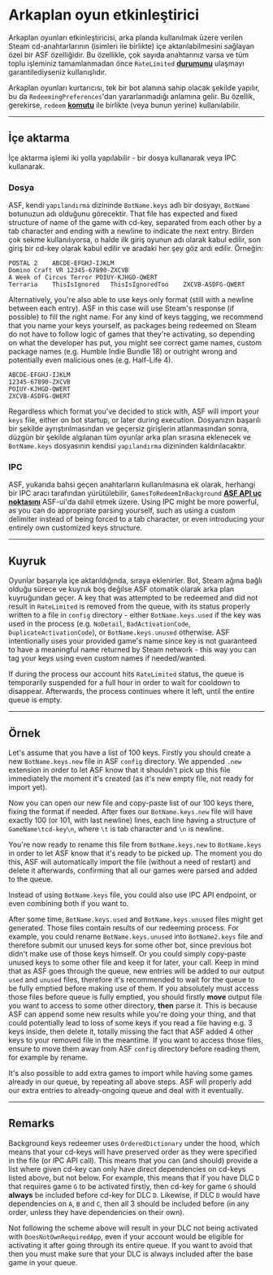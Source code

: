 # Arkaplan oyun etkinleştirici

Arkaplan oyunları etkinleştiricisi, arka planda kullanılmak üzere verilen Steam cd-anahtarlarının (isimleri ile birlikte) içe aktarılabilmesini sağlayan özel bir ASF özelliğidir. Bu özellikle, çok sayıda anahtarınız varsa ve tüm toplu işleminiz tamamlanmadan önce `RateLimited` **[durumunu](https://github.com/JustArchiNET/ArchiSteamFarm/wiki/FAQ#what-is-the-meaning-of-status-when-redeeming-a-key)** ulaşmayı garantilediyseniz kullanışlıdır.

Arkaplan oyunları kurtarıcısı, tek bir bot alanına sahip olacak şekilde yapılır, bu da `RedeemingPreferences`'dan yararlanmadığı anlamına gelir. Bu özellik, gerekirse, `redeem` **[komutu](https://github.com/JustArchiNET/ArchiSteamFarm/wiki/Commands)** ile birlikte (veya bunun yerine) kullanılabilir.

* * *

## İçe aktarma

İçe aktarma işlemi iki yolla yapılabilir - bir dosya kullanarak veya IPC kullanarak.

### Dosya

ASF, kendi `yapılandırma` dizininde `BotName.keys` adlı bir dosyayı, `BotName` botunuzun adı olduğunu görecektir. That file has expected and fixed structure of name of the game with cd-key, separated from each other by a tab character and ending with a newline to indicate the next entry. Birden çok sekme kullanılıyorsa, o halde ilk giriş oyunun adı olarak kabul edilir, son giriş bir cd-key olarak kabul edilir ve aradaki her şey göz ardı edilir. Örneğin:

    POSTAL 2    ABCDE-EFGHJ-IJKLM
    Domino Craft VR 12345-67890-ZXCVB
    A Week of Circus Terror POIUY-KJHGD-QWERT
    Terraria    ThisIsIgnored   ThisIsIgnoredToo    ZXCVB-ASDFG-QWERT
    

Alternatively, you're also able to use keys only format (still with a newline between each entry). ASF in this case will use Steam's response (if possible) to fill the right name. For any kind of keys tagging, we recommend that you name your keys yourself, as packages being redeemed on Steam do not have to follow logic of games that they're activating, so depending on what the developer has put, you might see correct game names, custom package names (e.g. Humble Indie Bundle 18) or outright wrong and potentially even malicious ones (e.g. Half-Life 4).

    ABCDE-EFGHJ-IJKLM
    12345-67890-ZXCVB
    POIUY-KJHGD-QWERT
    ZXCVB-ASDFG-QWERT
    

Regardless which format you've decided to stick with, ASF will import your `keys` file, either on bot startup, or later during execution. Dosyanızın başarılı bir şekilde ayrıştırılmasından ve geçersiz girişlerin atlanmasından sonra, düzgün bir şekilde algılanan tüm oyunlar arka plan sırasına eklenecek ve `BotName.keys` dosyasının kendisi `yapılandırma` dizininden kaldırılacaktır.

### IPC

ASF, yukarıda bahsi geçen anahtarların kullanılmasına ek olarak, herhangi bir IPC aracı tarafından yürütülebilir, `GamesToRedeemInBackground` **[ASF API uç noktasını](https://github.com/JustArchiNET/ArchiSteamFarm/wiki/IPC#asf-api)** ASF-ui'da dahil etmek üzere. Using IPC might be more powerful, as you can do appropriate parsing yourself, such as using a custom delimiter instead of being forced to a tab character, or even introducing your entirely own customized keys structure.

* * *

## Kuyruk

Oyunlar başarıyla içe aktarıldığında, sıraya eklenirler. Bot, Steam ağına bağlı olduğu sürece ve kuyruk boş değilse ASF otomatik olarak arka plan kuyruğundan geçer. A key that was attempted to be redeemed and did not result in `RateLimited` is removed from the queue, with its status properly written to a file in `config` directory - either `BotName.keys.used` if the key was used in the process (e.g. `NoDetail`, `BadActivationCode`, `DuplicateActivationCode`), or `BotName.keys.unused` otherwise. ASF intentionally uses your provided game's name since key is not guaranteed to have a meaningful name returned by Steam network - this way you can tag your keys using even custom names if needed/wanted.

If during the process our account hits `RateLimited` status, the queue is temporarily suspended for a full hour in order to wait for cooldown to disappear. Afterwards, the process continues where it left, until the entire queue is empty.

* * *

## Örnek

Let's assume that you have a list of 100 keys. Firstly you should create a new `BotName.keys.new` file in ASF `config` directory. We appended `.new` extension in order to let ASF know that it shouldn't pick up this file immediately the moment it's created (as it's new empty file, not ready for import yet).

Now you can open our new file and copy-paste list of our 100 keys there, fixing the format if needed. After fixes our `BotName.keys.new` file will have exactly 100 (or 101, with last newline) lines, each line having a structure of `GameName\tcd-key\n`, where `\t` is tab character and `\n` is newline.

You're now ready to rename this file from `BotName.keys.new` to `BotName.keys` in order to let ASF know that it's ready to be picked up. The moment you do this, ASF will automatically import the file (without a need of restart) and delete it afterwards, confirming that all our games were parsed and added to the queue.

Instead of using `BotName.keys` file, you could also use IPC API endpoint, or even combining both if you want to.

After some time, `BotName.keys.used` and `BotName.keys.unused` files might get generated. Those files contain results of our redeeming process. For example, you could rename `BotName.keys.unused` into `BotName2.keys` file and therefore submit our unused keys for some other bot, since previous bot didn't make use of those keys himself. Or you could simply copy-paste unused keys to some other file and keep it for later, your call. Keep in mind that as ASF goes through the queue, new entries will be added to our output `used` and `unused` files, therefore it's recommended to wait for the queue to be fully emptied before making use of them. If you absolutely must access those files before queue is fully emptied, you should firstly **move** output file you want to access to some other directory, **then** parse it. This is because ASF can append some new results while you're doing your thing, and that could potentially lead to loss of some keys if you read a file having e.g. 3 keys inside, then delete it, totally missing the fact that ASF added 4 other keys to your removed file in the meantime. If you want to access those files, ensure to move them away from ASF `config` directory before reading them, for example by rename.

It's also possible to add extra games to import while having some games already in our queue, by repeating all above steps. ASF will properly add our extra entries to already-ongoing queue and deal with it eventually.

* * *

## Remarks

Background keys redeemer uses `OrderedDictionary` under the hood, which means that your cd-keys will have preserved order as they were specified in the file (or IPC API call). This means that you can (and should) provide a list where given cd-key can only have direct dependencies on cd-keys listed above, but not below. For example, this means that if you have DLC `D` that requires game `G` to be activated firstly, then cd-key for game `G` should **always** be included before cd-key for DLC `D`. Likewise, if DLC `D` would have dependencies on `A`, `B` and `C`, then all 3 should be included before (in any order, unless they have dependencies on their own).

Not following the scheme above will result in your DLC not being activated with `DoesNotOwnRequiredApp`, even if your account would be eligible for activating it after going through its entire queue. If you want to avoid that then you must make sure that your DLC is always included after the base game in your queue.